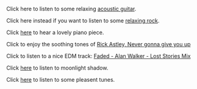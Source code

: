 Click here to listen to some relaxing [acoustic guitar](https://www.youtube.com/watch?v=bpKn3vx6LkI).

Click here instead if you want to listen to some [relaxing rock](https://www.youtube.com/watch?v=JVJVAHLJleU).

Click [here](https://www.youtube.com/watch?v=c3lid40q2ew) to hear a lovely piano piece.

Click to enjoy the soothing tones of [Rick Astley, Never gonna give you up](https://www.youtube.com/watch?v=2HQaBWziYvY)

Click to listen to a nice EDM track:
[Faded - Alan Walker - Lost Stories Mix](https://soundcloud.com/loststories/alan-walker-faded-lost-stories-remix)

Click [here](https://www.youtube.com/watch?v=e80qhyovOnA) to listen to moonlight shadow.

Click [here](https://www.youtube.com/watch?v=XEEasR7hVhA) to listen to some pleasent tunes.
